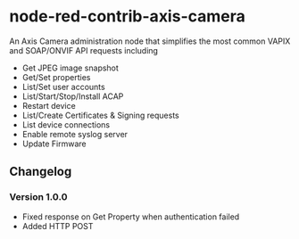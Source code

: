 # node-red-contrib-axis-camera
An Axis Camera administration node that simplifies the most common VAPIX and SOAP/ONVIF API requests including
* Get JPEG image snapshot
* Get/Set properties
* List/Set user accounts
* List/Start/Stop/Install ACAP
* Restart device
* List/Create Certificates & Signing requests
* List device connections
* Enable remote syslog server
* Update Firmware

## Changelog
### Version 1.0.0
* Fixed response on Get Property when authentication failed
* Added HTTP POST
